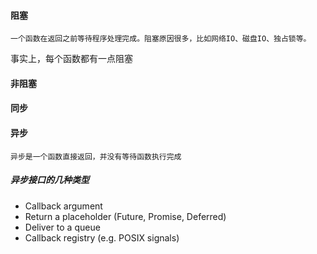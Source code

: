 #### 阻塞
    一个函数在返回之前等待程序处理完成。阻塞原因很多，比如网络IO、磁盘IO、独占锁等。
事实上，每个函数都有一点阻塞
    
#### 非阻塞

#### 同步

#### 异步
    异步是一个函数直接返回，并没有等待函数执行完成
##### 异步接口的几种类型
* Callback argument
* Return a placeholder (Future, Promise, Deferred)
* Deliver to a queue
* Callback registry (e.g. POSIX signals)
#### 
